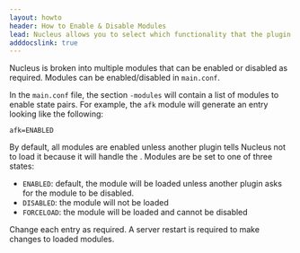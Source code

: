 ```yaml
---
layout: howto
header: How to Enable & Disable Modules
lead: Nucleus allows you to select which functionality that the plugin will provide.
adddocslink: true
---
```


Nucleus is broken into multiple modules that can be enabled or disabled as required. Modules can be enabled/disabled in `main.conf`.

In the `main.conf` file, the section `-modules` will contain a list of modules to enable state pairs. For example, the `afk` module will generate an entry looking like the following:

```
afk=ENABLED
```

By default, all modules are enabled unless another plugin tells Nucleus not to load it because it will handle the . Modules are be set to one of three states:

* `ENABLED`: default, the module will be loaded unless another plugin asks for the module to be disabled.
* `DISABLED`: the module will not be loaded
* `FORCELOAD`: the module will be loaded and cannot be disabled

Change each entry as required. A server restart is required to make changes to loaded modules.